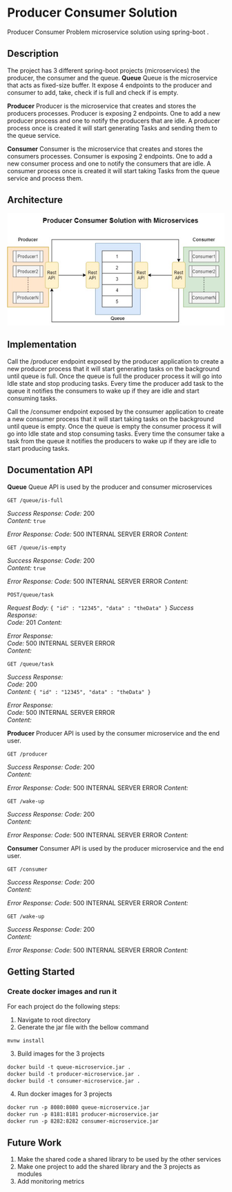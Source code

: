 
# Producer Consumer Solution

Producer Consumer Problem microservice solution using spring-boot .
## Description

The project has 3 different spring-boot projects (microservices) the producer, the consumer and the queue.
**Queue**
Queue is the microservice that acts as fixed-size buffer. It expose 4 endpoints to the producer and consumer to add, take, check if is full and check if is empty.  

**Producer**
Producer is the microservice that creates and stores the producers processes. Producer is exposing 2 endpoints. One to add a new producer process and one to notify the producers that are idle. A producer process once is created it will start generating Tasks and sending them to the queue service.

**Consumer**
Consumer is the microservice that creates and stores the consumers processes. Consumer is exposing 2 endpoints. One to add a new consumer process and one to notify the consumers that are idle. A consumer process once is created it will start taking Tasks from the queue service and process them.

## Architecture

![image](architecture.jpg)

## Implementation

Call the /producer endpoint exposed by the producer application to create a new producer process that it will start generating tasks on the background until queue is full. Once the queue is full the producer process it will go into Idle state and stop producing tasks. Every time the producer add task to the queue it notifies the consumers to wake up if they are idle and start consuming tasks.

Call the /consumer endpoint exposed by the consumer application to create a new consumer process that it will start taking tasks on the background until queue is empty. Once the queue is empty the consumer process it will go into Idle state and stop consuming tasks. Every time the consumer take a task from the queue it notifies the producers to wake up if they are idle to start producing tasks. 

## Documentation API

**Queue**
Queue API is used by the producer and consumer microservices
```http
GET /queue/is-full
``` 
*Success Response:*
*Code:* 200  
*Content:*  `true`

*Error Response:*
*Code:* 500 INTERNAL SERVER ERROR
*Content:*  
```http
GET /queue/is-empty
``` 
*Success Response:*
*Code:* 200  
*Content:*  `true`

*Error Response:*
*Code:* 500 INTERNAL SERVER ERROR
*Content:*  

```http
POST/queue/task
``` 
_Request Body:_
`{ "id" : "12345", "data" : "theData" }`
_Success Response:_  
_Code:_  201 
_Content:_ 

_Error Response:_  
_Code:_  500 INTERNAL SERVER ERROR  
_Content:_
```http
GET /queue/task
``` 
_Success Response:_  
_Code:_  200  
_Content:_  `{ "id" : "12345", "data" : "theData" }`

_Error Response:_  
_Code:_  500 INTERNAL SERVER ERROR  
_Content:_

**Producer**
Producer API is used by the consumer microservice and the end user.
```http
GET /producer
``` 
*Success Response:*
*Code:* 200  
*Content:* 

*Error Response:*
*Code:* 500 INTERNAL SERVER ERROR
*Content:*  

```http
GET /wake-up
``` 
*Success Response:*
*Code:* 200  
*Content:* 

*Error Response:*
*Code:* 500 INTERNAL SERVER ERROR
*Content:*  

**Consumer**
Consumer API is used by the producer microservice and the end user.
```http
GET /consumer
``` 
*Success Response:*
*Code:* 200  
*Content:* 

*Error Response:*
*Code:* 500 INTERNAL SERVER ERROR
*Content:*  

```http
GET /wake-up
``` 
*Success Response:*
*Code:* 200  
*Content:* 

*Error Response:*
*Code:* 500 INTERNAL SERVER ERROR
*Content:*  

## Getting Started

### Create docker images and run it
For each project do the following steps:
1. Navigate to root directory
2. Generate the jar file with the bellow command
```
mvnw install
```
3. Build images for the 3 projects
```
docker build -t queue-microservice.jar .
docker build -t producer-microservice.jar .
docker build -t consumer-microservice.jar .
```
4. Run docker images for 3 projects
```
docker run -p 8080:8080 queue-microservice.jar
docker run -p 8181:8181 producer-microservice.jar
docker run -p 8282:8282 consumer-microservice.jar
```
## Future Work
1. Make the shared code a shared library to be used by the other services
2. Make one project to add the shared library and the 3 projects as modules
3. Add monitoring metrics